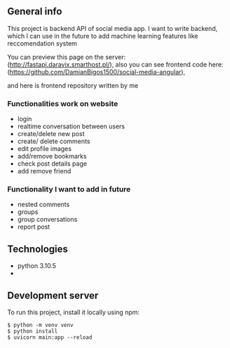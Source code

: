 ## General info

This project is backend API of social media app.
I want to write backend, which I can use in the future to add machine learning features like reccomendation system

You can preview this page on the server: (http://fastapi.daravix.smarthost.pl/),
also you can see frontend code here: (https://github.com/DamianBigos1500/social-media-angular),

and here is frontend repository written by me

### Functionalities work on website

- login
- realtime conversation between users
- create/delete new post
- create/ delete comments
- edit profile images
- add/remove bookmarks
- check post details page
- add remove friend

### Functionality I want to add in future

- nested comments
- groups
- group conversations
- report post

## Technologies

- python 3.10.5
- 
## Development server

To run this project, install it locally using npm:

```
$ python -m venv venv
$ python install
$ uvicorn main:app --reload
```

